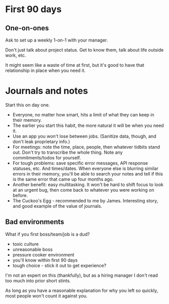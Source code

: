# First 90 days



## One-on-ones

Ask to set up a weekly 1-on-1 with your manager.

Don't just talk about project status. Get to know them, talk about life outside work, etc.

It might seem like a waste of time at first, but it's good to have that relationship in place when you need it.


# Journals and notes

Start this on day one.

- Everyone, no matter how smart, hits a limit of what they can keep in their memory.
- The earlier you start this habit, the more natural it will be when you need it.
- Use an app you won't lose between jobs. (Sanitize data, though, and don't leak proprietary info.)
- For meetings: note the time, place, people, then whatever tidbits stand out. Don't try to transcribe the whole thing. Note any commitments/todos for yourself.
- For tough problems: save specific error messages, API response statuses, etc. And times/dates. When everyone else is blurring similar errors in their memory, you'll be able to search your notes and tell if this is the same error that came up four months ago.
- Another benefit: easy multitasking. It won't be hard to shift focus to look at an urgent bug, then come back to whatever you were working on before.
- The Cuckoo's Egg - recommended to me by James. Interesting story, and good example of the value of journals.



## Bad environments

What if you first boss/team/job is a dud?
- toxic culture
- unreasonable boss
- pressure cooker environment
- you'll know within first 90 days
- tough choice - stick it out to get experience?

I'm not an expert on this (thankfully), but as a hiring manager I don't read too much into prior short stints.

As long as you have a reasonable explanation for why you left so quickly, most people won't count it against you.
